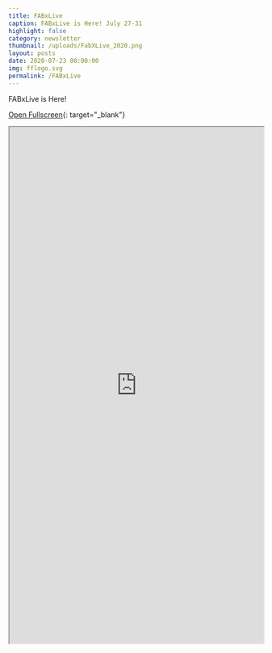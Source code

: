 ```yaml
---
title: FABxLive
caption: FABxLive is Here! July 27-31
highlight: false
category: newsletter
thumbnail: /uploads/FabXLive_2020.png
layout: posts
date: 2020-07-23 00:00:00
img: fflogo.svg
permalink: /FABxLive
---
```


FABxLive is Here\!

[Open Fullscreen](https://mailchi.mp/fabfoundation.org/fabxlive-is-here-4442812){: target="_blank"}

<iframe src="https://mailchi.mp/fabfoundation.org/fabxlive-is-here-4442812" style="max-width: 1024px; width: 100%; margin: 0 auto; height: 1024px"></iframe>